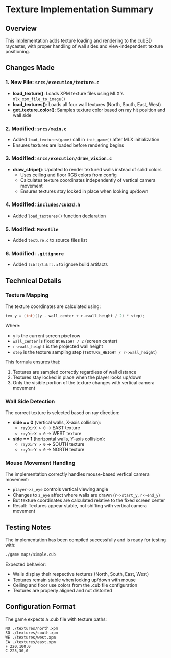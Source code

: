 # Texture Implementation Summary

## Overview
This implementation adds texture loading and rendering to the cub3D raycaster, with proper handling of wall sides and view-independent texture positioning.

## Changes Made

### 1. New File: `srcs/execution/texture.c`
- **load_texture()**: Loads XPM texture files using MLX's `mlx_xpm_file_to_image()`
- **load_textures()**: Loads all four wall textures (North, South, East, West)
- **get_texture_color()**: Samples texture color based on ray hit position and wall side

### 2. Modified: `srcs/main.c`
- Added `load_textures(game)` call in `init_game()` after MLX initialization
- Ensures textures are loaded before rendering begins

### 3. Modified: `srcs/execution/draw_vision.c`
- **draw_stripe()**: Updated to render textured walls instead of solid colors
  - Uses ceiling and floor RGB colors from config
  - Calculates texture coordinates independently of vertical camera movement
  - Ensures textures stay locked in place when looking up/down

### 4. Modified: `includes/cub3d.h`
- Added `load_textures()` function declaration

### 5. Modified: `Makefile`
- Added `texture.c` to source files list

### 6. Modified: `.gitignore`
- Added `libft/libft.a` to ignore build artifacts

## Technical Details

### Texture Mapping
The texture coordinates are calculated using:
```c
tex_y = (int)((y - wall_center + r->wall_height / 2) * step);
```

Where:
- `y` is the current screen pixel row
- `wall_center` is fixed at `HEIGHT / 2` (screen center)
- `r->wall_height` is the projected wall height
- `step` is the texture sampling step (`TEXTURE_HEIGHT / r->wall_height`)

This formula ensures that:
1. Textures are sampled correctly regardless of wall distance
2. Textures stay locked in place when the player looks up/down
3. Only the visible portion of the texture changes with vertical camera movement

### Wall Side Detection
The correct texture is selected based on ray direction:
- **side == 0** (vertical walls, X-axis collision):
  - `rayDirX > 0` → EAST texture
  - `rayDirX < 0` → WEST texture
- **side == 1** (horizontal walls, Y-axis collision):
  - `rayDirY > 0` → SOUTH texture
  - `rayDirY < 0` → NORTH texture

### Mouse Movement Handling
The implementation correctly handles mouse-based vertical camera movement:
- `player->z_eye` controls vertical viewing angle
- Changes to `z_eye` affect where walls are drawn (`r->start_y`, `r->end_y`)
- But texture coordinates are calculated relative to the fixed screen center
- Result: Textures appear stable, not shifting with vertical camera movement

## Testing Notes
The implementation has been compiled successfully and is ready for testing with:
```bash
./game maps/simple.cub
```

Expected behavior:
- Walls display their respective textures (North, South, East, West)
- Textures remain stable when looking up/down with mouse
- Ceiling and floor use colors from the .cub file configuration
- Textures are properly aligned and not distorted

## Configuration Format
The game expects a .cub file with texture paths:
```
NO ./textures/north.xpm
SO ./textures/south.xpm
WE ./textures/west.xpm
EA ./textures/east.xpm
F 220,100,0
C 225,30,0
```
